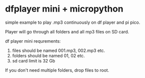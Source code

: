 # dfplayer mini + micropython
simple example to play .mp3 continuously on df player and pi pico.

Player will go through all folders and all mp3 files on SD card.

df player mini requrements:
1. files should be named 001.mp3, 002.mp3 etc.
2. folders should be named 01, 02 etc.
3. sd card limit is 32 Gb

If you don't need multiple folders, drop files to root. 

